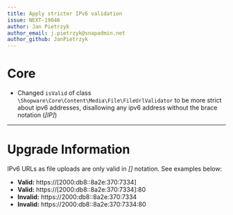 ```yaml
---
title: Apply stricter IPv6 validation
issue: NEXT-19046
author: Jan Pietrzyk
author_email: j.pietrzyk@snapadmin.net 
author_github: JanPietrzyk
---
```

# Core
* Changed `isValid` of class `\Shopware\Core\Content\Media\File\FileUrlValidator` to be more strict about ipv6 addresses, disallowing any ipv6 address without the brace notation (*[_IP_]*)
___
# Upgrade Information

IPv6 URLs as file uploads are only valid in *[]* notation. See examples below:

* **Valid:** https://[2000:db8::8a2e:370:7334]
* **Valid:** https://[2000:db8::8a2e:370:7334]:80
* **Invalid:** https://2000:db8::8a2e:370:7334
* **Invalid:** https://2000:db8::8a2e:370:7334:80
